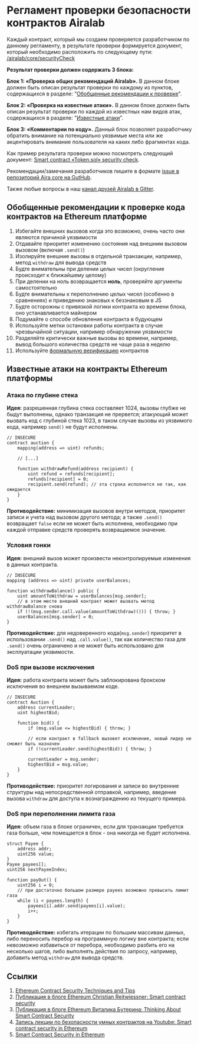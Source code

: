 # Регламент проверки безопасности контрактов Airalab

Каждый контракт, который мы создаем проверяется разработчиком по данному регламенту, в результате проверки формируется документ, который необходимо расположить по следующему пути: [/airalab/core/securityCheck](https://github.com/airalab/core/tree/master/securityCheck)

**Результат проверки должен содержать 3 блока:**

**Блок 1: «Проверка общих рекомендаций Airalab».** В данном блоке должен быть описан результат проверки по каждому из пунктов, содержащихся в разделе: "[Обобщенные рекомендации к проверке](#%D0%9E%D0%B1%D0%BE%D0%B1%D1%89%D0%B5%D0%BD%D0%BD%D1%8B%D0%B5-%D1%80%D0%B5%D0%BA%D0%BE%D0%BC%D0%B5%D0%BD%D0%B4%D0%B0%D1%86%D0%B8%D0%B8-%D0%BA-%D0%BF%D1%80%D0%BE%D0%B2%D0%B5%D1%80%D0%BA%D0%B5)".

**Блок 2: «Проверка на известные атаки».** В данном блоке должен быть описан результат проверки по каждой из известных нам видов атак, содержащихся в разделе: "[Известные атаки](#%D0%98%D0%B7%D0%B2%D0%B5%D1%81%D1%82%D0%BD%D1%8B%D0%B5-%D0%B0%D1%82%D0%B0%D0%BA%D0%B8)".

**Блок 3: «Комментарии по коду».** Данный блок позволяет разработчику обратить внимание на потенциально уязвимые места или же акцентировать внимание пользователя на каких либо фрагментах кода.

Как пример результата проверки можно посмотреть следующий документ: [Smart contract «Token.sol» security check](https://github.com/airalab/core/blob/master/securityCheck/token.md).

Рекомендации/замечания разработчиков пишите в формате [issue в репозиторий Aira core на GutHub](https://github.com/airalab/core/issues).

Также любые вопросы в наш [канал друзей Airalab в Gitter](https://gitter.im/airalab/friends).

## Обобщенные рекомендации к проверке кода контрактов на Ethereum платформе
1. Избегайте внешних вызовов когда это возможно, очень часто они являются причиной уязвимости
2. Отдавайте приоритет изменению состояния над внешним вызовом вызовом (включая `.send()`)
3. Изолируйте внешние вызовы в отдельной транзакции, например, метод `withdraw` для вывода средств
4. Будте внимательны при делении целых чисел (округление происходит к ближайшему целому)
5. При делении на ноль возвращается **ноль**, проверяйте аргументы самостоятельно
6. Будте внимательны к переполнению целых чисел (особенно в сравнениях) и приведению знаковых к беззнаковым в JS
7. Будте осторожны с привязкой логики контракта ко времени блока, оно устанавливается майнером
8. Подумайте о способе обновления контракта в будующем
9. Используйте метки остановки работы контракта в случае чрезвычайной ситуации, например обнаружении уязвимости
10. Разделяйте критически важные вызовы во времени, например, вывод большого количества средств не чаще раза в неделю
11. Используйте [формальную верификацию](https://gist.github.com/chriseth/c4a53f201cd17fc3dd5f8ddea2aa3ff9) контрактов

## Известные атаки на контракты Ethereum платформы
### Атака по глубине стека
**Идея:** разрешенная глубина стека составляет 1024, вызовы глубже не быдут выполнены, однако транзакция не прервется; атакующий может вызвать код с глубиной стека 1023, в таком случае вызовы из уязвимого кода, например `send()` не будут исполнены.

```
// INSECURE
contract auction {
    mapping(address => uint) refunds;

    // [...]

    function withdrawRefund(address recipient) {
        uint refund = refunds[recipient];
        refunds[recipient] = 0;
        recipient.send(refund); // эта строка исполнится не так, как ожидается
    }
}
```

**Противодействие:** минимизация вызовов внутри методов, приоритет записи и учета над вызовом другого метода; а также `.send()` возвращает `false` если не может быть исполнена, необходимо при каждой отправке средств проверять возвращаемое значение.

### Условия гонки
**Идея:** внешний вызов может произвести неконтролируемые изменения в данных контракта.

```
// INSECURE
mapping (address => uint) private userBalances;

function withdrawBalance() public {
    uint amountToWithdraw = userBalances[msg.sender];
    // в этом месте внешний контракт может вызвать метод withdrawBalance снова
    if (!(msg.sender.call.value(amountToWithdraw)())) { throw; }
    userBalances[msg.sender] = 0;
}
```

**Противодействие:** для недоверенного кода(`msg.sender`) приоритет в использовании `.send()` над `.call.value()`, так как количество газа для `.send()` очень ограничено и не может быть использовано для эксплуатации уязвимости.

### DoS при вызове исключения
**Идея:** работа контракта может быть заблокирована брокском исключения во внешнем вызываемом коде.

```
// INSECURE
contract Auction {
    address currentLeader;
    uint highestBid;

    function bid() {
        if (msg.value <= highestBid) { throw; }

        // если контракт в fallback вызовет исключение, новый лидер не сможет быть назначен
        if (!currentLeader.send(highestBid)) { throw; }

        currentLeader = msg.sender;
        highestBid = msg.value;
    }
}
```

**Противодействие:** приоритет логирования и записи во внутренние структуры над непосредственной отправкой, например, введение вызова `withdraw` для доступа к вознаграждению из текущего примера.

### DoS при переполнении лимита газа
**Идея:** объем газа в блоке ограничен, если для транзакции требуется газа больше, чем помещается в блок - она никогда не будет исполнена.

```
struct Payee {
    address addr;
    uint256 value;
}
Payee payees[];
uint256 nextPayeeIndex;

function payOut() {
    uint256 i = 0;
    // при достаточно большом размере payees возможно превысить лимит газа
    while (i < payees.length) {
        payees[i].addr.send(payees[i].value);
        i++;
    }
}
```
**Противодействие:** избегать итерации по большим массивам данных, либо переносить перебор на программную логику вне контракта; если невозможно избавиться от перебора, необходимо разбить его на несколько шагов, либо выполнять действия по запросу, например, добавить метод `withdraw` для вывода средств.

## Ссылки
1. [Ethereum Contract Security Techniques and Tips](https://github.com/ConsenSys/smart-contract-best-practices)
2. [Публикация в блоге Ethereum Christian Reitwiessner: Smart contract security](https://blog.ethereum.org/2016/06/10/smart-contract-security/)
3. [Публикация в блоге Ethereum Виталика Бутерина: Thinking About Smart Contract Security](https://blog.ethereum.org/2016/06/19/thinking-smart-contract-security/)
4. [Запись лекции по безопасности умных контрактов на Youtube: Smart contract security in Ethereum](https://www.youtube.com/watch?v=pv032ppbakA)
5. [Smart Contract Security in Ethereum](https://docs.google.com/presentation/d/1kS9mVOQNieloYByGQw3P-Yyup2BYE5tg7jOItMNnR0A/edit#slide=id.g15d26d8dbd_0_0)
